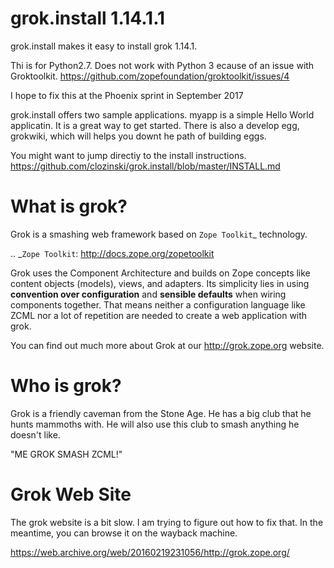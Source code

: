 grok.install 1.14.1.1
===================
grok.install  makes it easy to install grok 1.14.1. 

Thi is for Python2.7.  Does not work with Python 3 ecause of an issue with Groktoolkit. 
https://github.com/zopefoundation/groktoolkit/issues/4

I hope to fix this at the Phoenix sprint in September 2017

grok.install offers two sample applications.  myapp is a simple Hello  World applicatin.  It is a great way to get started.  There is also a develop egg, grokwiki, which will helps you downt he path of building eggs. 

You might want to jump directiy to the 
install instructions. https://github.com/clozinski/grok.install/blob/master/INSTALL.md


What is grok?
=============

Grok is a smashing web framework based on `Zope Toolkit`_ technology.

.. _`Zope Toolkit`: http://docs.zope.org/zopetoolkit

Grok uses the Component Architecture and builds on Zope concepts like
content objects (models), views, and adapters.  Its simplicity lies in
using **convention over configuration** and **sensible defaults** when
wiring components together.  That means neither a configuration
language like ZCML nor a lot of repetition are needed to create a web
application with grok.

You can find out much more about Grok at our http://grok.zope.org
website.

Who is grok?
============

Grok is a friendly caveman from the Stone Age.  He has a big club that
he hunts mammoths with.  He will also use this club to smash anything
he doesn't like.

"ME GROK SMASH ZCML!"


Grok Web Site
==============

The grok website is a bit slow.  I am trying to figure out how to fix that. 
In the meantime, you can browse it on the wayback machine. 

https://web.archive.org/web/20160219231056/http://grok.zope.org/

